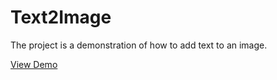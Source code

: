 Text2Image
==========

The project is a demonstration of how to add text to an image.

[View Demo](https://rawgit.com/lucasbrigida/Text2Image/master/index.html)